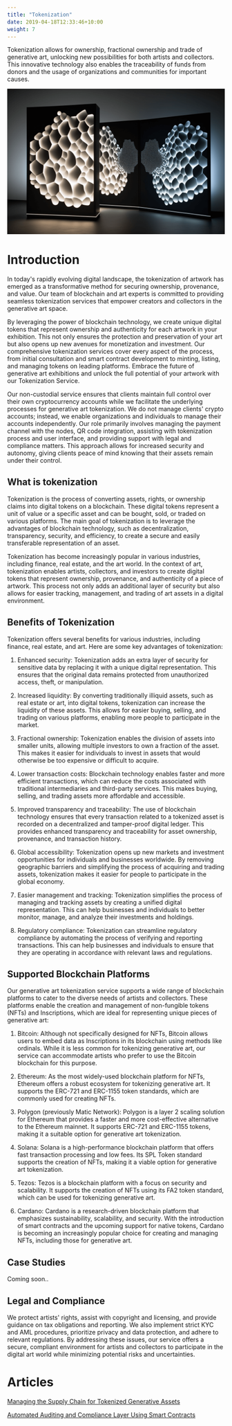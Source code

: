 ```yaml
---
title: "Tokenization"
date: 2019-04-18T12:33:46+10:00
weight: 7
---
```


Tokenization allows for ownership, fractional ownership and trade of generative art, unlocking new possibilities for both artists and collectors. This innovative technology also enables the traceability of funds from donors and the usage of organizations and communities for important causes.

![Tokenization](/images/illustrations/tokenization.png)

# Introduction

In today's rapidly evolving digital landscape, the tokenization of artwork has emerged as a transformative method for securing ownership, provenance, and value. Our team of blockchain and art experts is committed to providing seamless tokenization services that empower creators and collectors in the generative art space.

By leveraging the power of blockchain technology, we create unique digital tokens that represent ownership and authenticity for each artwork in your exhibition. This not only ensures the protection and preservation of your art but also opens up new avenues for monetization and investment. Our comprehensive tokenization services cover every aspect of the process, from initial consultation and smart contract development to minting, listing, and managing tokens on leading platforms. Embrace the future of generative art exhibitions and unlock the full potential of your artwork with our Tokenization Service.

Our non-custodial service ensures that clients maintain full control over their own cryptocurrency accounts while we facilitate the underlying processes for generative art tokenization. We do not manage clients' crypto accounts; instead, we enable organizations and individuals to manage their accounts independently. Our role primarily involves managing the payment channel with the nodes, QR code integration, assisting with tokenization process and user interface, and providing support with legal and compliance matters. This approach allows for increased security and autonomy, giving clients peace of mind knowing that their assets remain under their control.

## What is tokenization

Tokenization is the process of converting assets, rights, or ownership claims into digital tokens on a blockchain. These digital tokens represent a unit of value or a specific asset and can be bought, sold, or traded on various platforms. The main goal of tokenization is to leverage the advantages of blockchain technology, such as decentralization, transparency, security, and efficiency, to create a secure and easily transferable representation of an asset.

Tokenization has become increasingly popular in various industries, including finance, real estate, and the art world. In the context of art, tokenization enables artists, collectors, and investors to create digital tokens that represent ownership, provenance, and authenticity of a piece of artwork. This process not only adds an additional layer of security but also allows for easier tracking, management, and trading of art assets in a digital environment.

## Benefits of Tokenization

Tokenization offers several benefits for various industries, including finance, real estate, and art. Here are some key advantages of tokenization:

1. Enhanced security: Tokenization adds an extra layer of security for sensitive data by replacing it with a unique digital representation. This ensures that the original data remains protected from unauthorized access, theft, or manipulation.

2. Increased liquidity: By converting traditionally illiquid assets, such as real estate or art, into digital tokens, tokenization can increase the liquidity of these assets. This allows for easier buying, selling, and trading on various platforms, enabling more people to participate in the market.

3. Fractional ownership: Tokenization enables the division of assets into smaller units, allowing multiple investors to own a fraction of the asset. This makes it easier for individuals to invest in assets that would otherwise be too expensive or difficult to acquire.

4. Lower transaction costs: Blockchain technology enables faster and more efficient transactions, which can reduce the costs associated with traditional intermediaries and third-party services. This makes buying, selling, and trading assets more affordable and accessible.

5. Improved transparency and traceability: The use of blockchain technology ensures that every transaction related to a tokenized asset is recorded on a decentralized and tamper-proof digital ledger. This provides enhanced transparency and traceability for asset ownership, provenance, and transaction history.

6. Global accessibility: Tokenization opens up new markets and investment opportunities for individuals and businesses worldwide. By removing geographic barriers and simplifying the process of acquiring and trading assets, tokenization makes it easier for people to participate in the global economy.

7. Easier management and tracking: Tokenization simplifies the process of managing and tracking assets by creating a unified digital representation. This can help businesses and individuals to better monitor, manage, and analyze their investments and holdings.

8. Regulatory compliance: Tokenization can streamline regulatory compliance by automating the process of verifying and reporting transactions. This can help businesses and individuals to ensure that they are operating in accordance with relevant laws and regulations.

## Supported Blockchain Platforms

Our generative art tokenization service supports a wide range of blockchain platforms to cater to the diverse needs of artists and collectors. These platforms enable the creation and management of non-fungible tokens (NFTs) and Inscriptions, which are ideal for representing unique pieces of generative art:

1. Bitcoin: Although not specifically designed for NFTs, Bitcoin allows users to embed data as Inscriptions in its blockchain using methods like ordinals. While it is less common for tokenizing generative art, our service can accommodate artists who prefer to use the Bitcoin blockchain for this purpose.

2. Ethereum: As the most widely-used blockchain platform for NFTs, Ethereum offers a robust ecosystem for tokenizing generative art. It supports the ERC-721 and ERC-1155 token standards, which are commonly used for creating NFTs.

3. Polygon (previously Matic Network): Polygon is a layer 2 scaling solution for Ethereum that provides a faster and more cost-effective alternative to the Ethereum mainnet. It supports ERC-721 and ERC-1155 tokens, making it a suitable option for generative art tokenization.

4. Solana: Solana is a high-performance blockchain platform that offers fast transaction processing and low fees. Its SPL Token standard supports the creation of NFTs, making it a viable option for generative art tokenization.

5. Tezos: Tezos is a blockchain platform with a focus on security and scalability. It supports the creation of NFTs using its FA2 token standard, which can be used for tokenizing generative art.

6. Cardano: Cardano is a research-driven blockchain platform that emphasizes sustainability, scalability, and security. With the introduction of smart contracts and the upcoming support for native tokens, Cardano is becoming an increasingly popular choice for creating and managing NFTs, including those for generative art.

## Case Studies

Coming soon..

## Legal and Compliance

We protect artists' rights, assist with copyright and licensing, and provide guidance on tax obligations and reporting. We also implement strict KYC and AML procedures, prioritize privacy and data protection, and adhere to relevant regulations. By addressing these issues, our service offers a secure, compliant environment for artists and collectors to participate in the digital art world while minimizing potential risks and uncertainties.

# Articles

[Managing the Supply Chain for Tokenized Generative Assets](https://medium.com/generativefinance/managing-the-supply-chain-for-tokenized-generative-assets-542991c9b589)

[Automated Auditing and Compliance Layer Using Smart Contracts](https://medium.com/generativefinance/automated-auditing-and-compliance-layer-using-smart-contracts-9e475ee40408)
